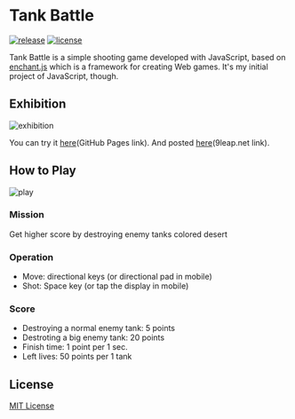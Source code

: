 # Tank Battle
[![release](https://img.shields.io/badge/release-v1.1-blue)](https://github.com/MxShun/tank-battle/releases)
[![license](https://img.shields.io/github/license/MxShun/tank-battle)](https://github.com/MxShun/tank-battle/blob/master/LICENSE)

Tank Battle is a simple shooting game developed with JavaScript, based on [enchant.js](http://enchantjs.com/) which is a framework for creating Web games.
It's my initial project of JavaScript, though.

## Exhibition
![exhibition](https://github.com/MxShun/tank-battle/blob/master/images/exhibition.png "Exhibition")

You can try it [here](https://mxshun.github.io/tank-battle/TANK_BATTLE.html)(GitHub Pages link).
And posted [here](http://9leap.net/games/5644)(9leap.net link).

## How to Play
![play](https://github.com/MxShun/tank-battle/blob/master/images/play.png "Play")

### Mission
Get higher score by destroying enemy tanks colored desert

### Operation
- Move: directional keys (or directional pad in mobile)
- Shot: Space key (or tap the display in mobile)

### Score
- Destroying a normal enemy tank: 5 points
- Destroting a big enemy tank: 20 points
- Finish time: 1 point per 1 sec.
- Left lives: 50 points per 1 tank

## License
[MIT License](https://github.com/MxShun/tank-battle/blob/master/LICENSE)
